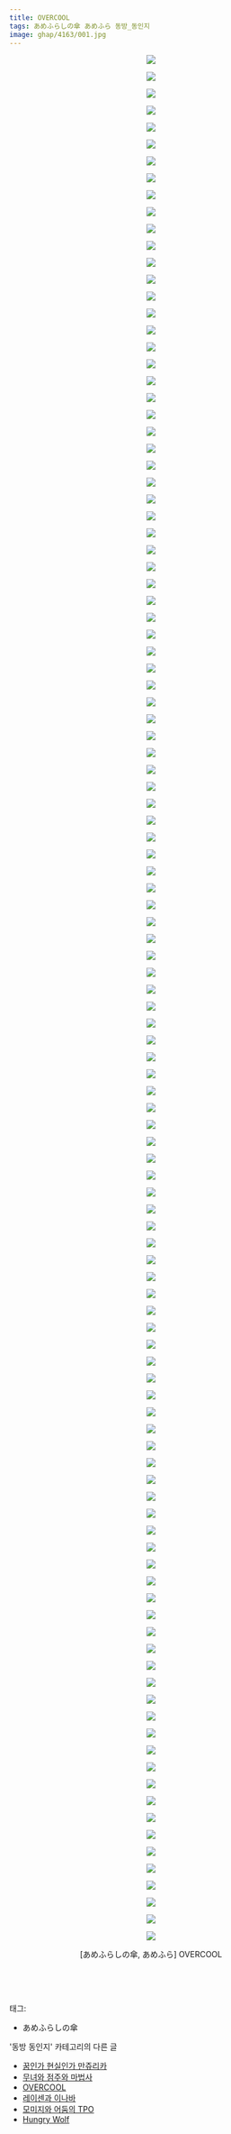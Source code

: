 ```yaml
---
title: OVERCOOL
tags: あめふらしの傘 あめふら 동방_동인지
image: ghap/4163/001.jpg
---
```

<div class="article">
<p style="text-align: center; clear: none; float: none;"><img src="{{ site.nasurl }}/ghap/4163/001.jpg"/></p>
<p style="text-align: center; clear: none; float: none;"><img src="{{ site.nasurl }}/ghap/4163/002.jpg"/></p>
<p style="text-align: center; clear: none; float: none;"><img src="{{ site.nasurl }}/ghap/4163/003.jpg"/></p>
<p style="text-align: center; clear: none; float: none;"><img src="{{ site.nasurl }}/ghap/4163/004.jpg"/></p>
<p style="text-align: center; clear: none; float: none;"><img src="{{ site.nasurl }}/ghap/4163/005.jpg"/></p>
<p style="text-align: center; clear: none; float: none;"><img src="{{ site.nasurl }}/ghap/4163/006.jpg"/></p>
<p style="text-align: center; clear: none; float: none;"><img src="{{ site.nasurl }}/ghap/4163/007.jpg"/></p>
<p style="text-align: center; clear: none; float: none;"><img src="{{ site.nasurl }}/ghap/4163/008.jpg"/></p>
<p style="text-align: center; clear: none; float: none;"><img src="{{ site.nasurl }}/ghap/4163/009.jpg"/></p>
<p style="text-align: center; clear: none; float: none;"><img src="{{ site.nasurl }}/ghap/4163/010.jpg"/></p>
<p style="text-align: center; clear: none; float: none;"><img src="{{ site.nasurl }}/ghap/4163/011.jpg"/></p>
<p style="text-align: center; clear: none; float: none;"><img src="{{ site.nasurl }}/ghap/4163/012.jpg"/></p>
<p style="text-align: center; clear: none; float: none;"><img src="{{ site.nasurl }}/ghap/4163/013.jpg"/></p>
<p style="text-align: center; clear: none; float: none;"><img src="{{ site.nasurl }}/ghap/4163/014.jpg"/></p>
<p style="text-align: center; clear: none; float: none;"><img src="{{ site.nasurl }}/ghap/4163/015.jpg"/></p>
<p style="text-align: center; clear: none; float: none;"><img src="{{ site.nasurl }}/ghap/4163/016.jpg"/></p>
<p style="text-align: center; clear: none; float: none;"><img src="{{ site.nasurl }}/ghap/4163/017.jpg"/></p>
<p style="text-align: center; clear: none; float: none;"><img src="{{ site.nasurl }}/ghap/4163/018.jpg"/></p>
<p style="text-align: center; clear: none; float: none;"><img src="{{ site.nasurl }}/ghap/4163/019.jpg"/></p>
<p style="text-align: center; clear: none; float: none;"><img src="{{ site.nasurl }}/ghap/4163/020.jpg"/></p>
<p style="text-align: center; clear: none; float: none;"><img src="{{ site.nasurl }}/ghap/4163/021.jpg"/></p>
<p style="text-align: center; clear: none; float: none;"><img src="{{ site.nasurl }}/ghap/4163/022.jpg"/></p>
<p style="text-align: center; clear: none; float: none;"><img src="{{ site.nasurl }}/ghap/4163/023.jpg"/></p>
<p style="text-align: center; clear: none; float: none;"><img src="{{ site.nasurl }}/ghap/4163/024.jpg"/></p>
<p style="text-align: center; clear: none; float: none;"><img src="{{ site.nasurl }}/ghap/4163/025.jpg"/></p>
<p style="text-align: center; clear: none; float: none;"><img src="{{ site.nasurl }}/ghap/4163/026.jpg"/></p>
<p style="text-align: center; clear: none; float: none;"><img src="{{ site.nasurl }}/ghap/4163/027.jpg"/></p>
<p style="text-align: center; clear: none; float: none;"><img src="{{ site.nasurl }}/ghap/4163/028.jpg"/></p>
<p style="text-align: center; clear: none; float: none;"><img src="{{ site.nasurl }}/ghap/4163/029.jpg"/></p>
<p style="text-align: center; clear: none; float: none;"><img src="{{ site.nasurl }}/ghap/4163/030.jpg"/></p>
<p style="text-align: center; clear: none; float: none;"><img src="{{ site.nasurl }}/ghap/4163/031.jpg"/></p>
<p style="text-align: center; clear: none; float: none;"><img src="{{ site.nasurl }}/ghap/4163/032.jpg"/></p>
<p style="text-align: center; clear: none; float: none;"><img src="{{ site.nasurl }}/ghap/4163/033.jpg"/></p>
<p style="text-align: center; clear: none; float: none;"><img src="{{ site.nasurl }}/ghap/4163/034.jpg"/></p>
<p style="text-align: center; clear: none; float: none;"><img src="{{ site.nasurl }}/ghap/4163/035.jpg"/></p>
<p style="text-align: center; clear: none; float: none;"><img src="{{ site.nasurl }}/ghap/4163/036.jpg"/></p>
<p style="text-align: center; clear: none; float: none;"><img src="{{ site.nasurl }}/ghap/4163/037.jpg"/></p>
<p style="text-align: center; clear: none; float: none;"><img src="{{ site.nasurl }}/ghap/4163/038.jpg"/></p>
<p style="text-align: center; clear: none; float: none;"><img src="{{ site.nasurl }}/ghap/4163/039.jpg"/></p>
<p style="text-align: center; clear: none; float: none;"><img src="{{ site.nasurl }}/ghap/4163/040.jpg"/></p>
<p style="text-align: center; clear: none; float: none;"><img src="{{ site.nasurl }}/ghap/4163/041.jpg"/></p>
<p style="text-align: center; clear: none; float: none;"><img src="{{ site.nasurl }}/ghap/4163/042.jpg"/></p>
<p style="text-align: center; clear: none; float: none;"><img src="{{ site.nasurl }}/ghap/4163/043.jpg"/></p>
<p style="text-align: center; clear: none; float: none;"><img src="{{ site.nasurl }}/ghap/4163/044.jpg"/></p>
<p style="text-align: center; clear: none; float: none;"><img src="{{ site.nasurl }}/ghap/4163/045.jpg"/></p>
<p style="text-align: center; clear: none; float: none;"><img src="{{ site.nasurl }}/ghap/4163/046.jpg"/></p>
<p style="text-align: center; clear: none; float: none;"><img src="{{ site.nasurl }}/ghap/4163/047.jpg"/></p>
<p style="text-align: center; clear: none; float: none;"><img src="{{ site.nasurl }}/ghap/4163/048.jpg"/></p>
<p style="text-align: center; clear: none; float: none;"><img src="{{ site.nasurl }}/ghap/4163/049.jpg"/></p>
<p style="text-align: center; clear: none; float: none;"><img src="{{ site.nasurl }}/ghap/4163/050.jpg"/></p>
<p style="text-align: center; clear: none; float: none;"><img src="{{ site.nasurl }}/ghap/4163/051.jpg"/></p>
<p style="text-align: center; clear: none; float: none;"><img src="{{ site.nasurl }}/ghap/4163/052.jpg"/></p>
<p style="text-align: center; clear: none; float: none;"><img src="{{ site.nasurl }}/ghap/4163/053.jpg"/></p>
<p style="text-align: center; clear: none; float: none;"><img src="{{ site.nasurl }}/ghap/4163/054.jpg"/></p>
<p style="text-align: center; clear: none; float: none;"><img src="{{ site.nasurl }}/ghap/4163/055.jpg"/></p>
<p style="text-align: center; clear: none; float: none;"><img src="{{ site.nasurl }}/ghap/4163/056.jpg"/></p>
<p style="text-align: center; clear: none; float: none;"><img src="{{ site.nasurl }}/ghap/4163/057.jpg"/></p>
<p style="text-align: center; clear: none; float: none;"><img src="{{ site.nasurl }}/ghap/4163/058.jpg"/></p>
<p style="text-align: center; clear: none; float: none;"><img src="{{ site.nasurl }}/ghap/4163/059.jpg"/></p>
<p style="text-align: center; clear: none; float: none;"><img src="{{ site.nasurl }}/ghap/4163/060.jpg"/></p>
<p style="text-align: center; clear: none; float: none;"><img src="{{ site.nasurl }}/ghap/4163/061.jpg"/></p>
<p style="text-align: center; clear: none; float: none;"><img src="{{ site.nasurl }}/ghap/4163/062.jpg"/></p>
<p style="text-align: center; clear: none; float: none;"><img src="{{ site.nasurl }}/ghap/4163/063.jpg"/></p>
<p style="text-align: center; clear: none; float: none;"><img src="{{ site.nasurl }}/ghap/4163/064.jpg"/></p>
<p style="text-align: center; clear: none; float: none;"><img src="{{ site.nasurl }}/ghap/4163/065.jpg"/></p>
<p style="text-align: center; clear: none; float: none;"><img src="{{ site.nasurl }}/ghap/4163/066.jpg"/></p>
<p style="text-align: center; clear: none; float: none;"><img src="{{ site.nasurl }}/ghap/4163/067.jpg"/></p>
<p style="text-align: center; clear: none; float: none;"><img src="{{ site.nasurl }}/ghap/4163/068.jpg"/></p>
<p style="text-align: center; clear: none; float: none;"><img src="{{ site.nasurl }}/ghap/4163/069.jpg"/></p>
<p style="text-align: center; clear: none; float: none;"><img src="{{ site.nasurl }}/ghap/4163/070.jpg"/></p>
<p style="text-align: center; clear: none; float: none;"><img src="{{ site.nasurl }}/ghap/4163/071.jpg"/></p>
<p style="text-align: center; clear: none; float: none;"><img src="{{ site.nasurl }}/ghap/4163/072.jpg"/></p>
<p style="text-align: center; clear: none; float: none;"><img src="{{ site.nasurl }}/ghap/4163/073.jpg"/></p>
<p style="text-align: center; clear: none; float: none;"><img src="{{ site.nasurl }}/ghap/4163/074.jpg"/></p>
<p style="text-align: center; clear: none; float: none;"><img src="{{ site.nasurl }}/ghap/4163/075.jpg"/></p>
<p style="text-align: center; clear: none; float: none;"><img src="{{ site.nasurl }}/ghap/4163/076.jpg"/></p>
<p style="text-align: center; clear: none; float: none;"><img src="{{ site.nasurl }}/ghap/4163/077.jpg"/></p>
<p style="text-align: center; clear: none; float: none;"><img src="{{ site.nasurl }}/ghap/4163/078.jpg"/></p>
<p style="text-align: center; clear: none; float: none;"><img src="{{ site.nasurl }}/ghap/4163/079.jpg"/></p>
<p style="text-align: center; clear: none; float: none;"><img src="{{ site.nasurl }}/ghap/4163/080.jpg"/></p>
<p style="text-align: center; clear: none; float: none;"><img src="{{ site.nasurl }}/ghap/4163/081.jpg"/></p>
<p style="text-align: center; clear: none; float: none;"><img src="{{ site.nasurl }}/ghap/4163/082.jpg"/></p>
<p style="text-align: center; clear: none; float: none;"><img src="{{ site.nasurl }}/ghap/4163/083.jpg"/></p>
<p style="text-align: center; clear: none; float: none;"><img src="{{ site.nasurl }}/ghap/4163/084.jpg"/></p>
<p style="text-align: center; clear: none; float: none;"><img src="{{ site.nasurl }}/ghap/4163/085.jpg"/></p>
<p style="text-align: center; clear: none; float: none;"><img src="{{ site.nasurl }}/ghap/4163/086.jpg"/></p>
<p style="text-align: center; clear: none; float: none;"><img src="{{ site.nasurl }}/ghap/4163/087.jpg"/></p>
<p style="text-align: center; clear: none; float: none;"><img src="{{ site.nasurl }}/ghap/4163/088.jpg"/></p>
<p style="text-align: center; clear: none; float: none;"><img src="{{ site.nasurl }}/ghap/4163/089.jpg"/></p>
<p style="text-align: center; clear: none; float: none;"><img src="{{ site.nasurl }}/ghap/4163/090.jpg"/></p>
<p style="text-align: center; clear: none; float: none;"><img src="{{ site.nasurl }}/ghap/4163/091.jpg"/></p>
<p style="text-align: center; clear: none; float: none;"><img src="{{ site.nasurl }}/ghap/4163/092.jpg"/></p>
<p style="text-align: center; clear: none; float: none;"><img src="{{ site.nasurl }}/ghap/4163/093.jpg"/></p>
<p style="text-align: center; clear: none; float: none;"><img src="{{ site.nasurl }}/ghap/4163/094.jpg"/></p>
<p style="text-align: center; clear: none; float: none;"><img src="{{ site.nasurl }}/ghap/4163/095.jpg"/></p>
<p style="text-align: center; clear: none; float: none;"><img src="{{ site.nasurl }}/ghap/4163/096.jpg"/></p>
<p style="text-align: center; clear: none; float: none;"><img src="{{ site.nasurl }}/ghap/4163/097.jpg"/></p>
<p style="text-align: center; clear: none; float: none;"><img src="{{ site.nasurl }}/ghap/4163/098.jpg"/></p>
<p style="text-align: center; clear: none; float: none;"><img src="{{ site.nasurl }}/ghap/4163/099.jpg"/></p>
<p style="text-align: center; clear: none; float: none;"><img src="{{ site.nasurl }}/ghap/4163/100.jpg"/></p>
<p style="text-align: center; clear: none; float: none;"><img src="{{ site.nasurl }}/ghap/4163/101.jpg"/></p>
<p style="text-align: center; clear: none; float: none;"><img src="{{ site.nasurl }}/ghap/4163/102.jpg"/></p>
<p style="text-align: center; clear: none; float: none;"><img src="{{ site.nasurl }}/ghap/4163/103.jpg"/></p>
<p style="text-align: center; clear: none; float: none;"><img src="{{ site.nasurl }}/ghap/4163/104.jpg"/></p>
<p style="text-align: center; clear: none; float: none;"><img src="{{ site.nasurl }}/ghap/4163/105.jpg"/></p>
<p style="text-align: center; clear: none; float: none;"><img src="{{ site.nasurl }}/ghap/4163/106.jpg"/></p>
<p style="text-align: center; clear: none; float: none;"><img src="{{ site.nasurl }}/ghap/4163/107.jpg"/></p>
<p style="text-align: center; clear: none; float: none;"><img src="{{ site.nasurl }}/ghap/4163/108.jpg"/></p>
<p style="text-align: center; clear: none; float: none;"><img src="{{ site.nasurl }}/ghap/4163/109.jpg"/></p>
<p style="text-align: center; clear: none; float: none;"><img src="{{ site.nasurl }}/ghap/4163/110.jpg"/></p>
<p style="text-align: center; clear: none; float: none;"><img src="{{ site.nasurl }}/ghap/4163/111.jpg"/></p>
<p style="text-align: center; clear: none; float: none;"><img src="{{ site.nasurl }}/ghap/4163/112.jpg"/></p>
<p style="text-align: center; clear: none; float: none;">[あめふらしの傘, あめふら] OVERCOOL</p>
<p style="text-align: center; clear: none; float: none;"><br/></p>
<p><br/></p>
</div><div class="tagTrail">
<p>태그: </p>
<ul>
<li>あめふらしの傘</li>
</ul>
</div><div class="another">
<p>'동방 동인지' 카테고리의 다른 글</p>
<ul>
<li><a href="/2018-02-07-ghap_4169">꿈인가 현실인가 만쥬리카</a></li>
<li><a href="/2018-02-06-ghap_4166">무녀와 점주와 마법사</a></li>
<li><a href="/2018-02-06-ghap_4163">OVERCOOL</a></li>
<li><a href="/2018-02-01-ghap_4157">레이센과 이나바</a></li>
<li><a href="/2018-01-31-ghap_4156">모미지와 어둠의 TPO</a></li>
<li><a href="/2018-01-31-ghap_4155">Hungry Wolf</a></li>
</ul>
</div><div class="cb_module cb_fluid">
<div class="cb_wrt cb_profile">
</div><!-- commentList close -->
</div>